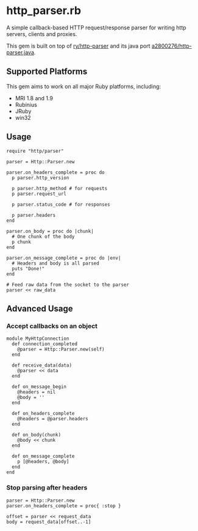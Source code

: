 # http_parser.rb

A simple callback-based HTTP request/response parser for writing http
servers, clients and proxies.

This gem is built on top of [ry/http-parser](http://github.com/ry/http-parser) and its java port [a2800276/http-parser.java](http://github.com/a2800276/http-parser.java).

## Supported Platforms

This gem aims to work on all major Ruby platforms, including:

- MRI 1.8 and 1.9
- Rubinius
- JRuby
- win32

## Usage

    require "http/parser"

    parser = Http::Parser.new

    parser.on_headers_complete = proc do
      p parser.http_version

      p parser.http_method # for requests
      p parser.request_url

      p parser.status_code # for responses

      p parser.headers
    end

    parser.on_body = proc do |chunk|
      # One chunk of the body
      p chunk
    end

    parser.on_message_complete = proc do |env|
      # Headers and body is all parsed
      puts "Done!"
    end

    # Feed raw data from the socket to the parser
    parser << raw_data

## Advanced Usage

### Accept callbacks on an object

    module MyHttpConnection
      def connection_completed
        @parser = Http::Parser.new(self)
      end

      def receive_data(data)
        @parser << data
      end

      def on_message_begin
        @headers = nil
        @body = ''
      end

      def on_headers_complete
        @headers = @parser.headers
      end

      def on_body(chunk)
        @body << chunk
      end

      def on_message_complete
        p [@headers, @body]
      end
    end

### Stop parsing after headers

    parser = Http::Parser.new
    parser.on_headers_complete = proc{ :stop }

    offset = parser << request_data
    body = request_data[offset..-1]

